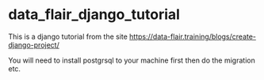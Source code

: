 # data_flair_django_tutorial
This is a django tutorial from the site https://data-flair.training/blogs/create-django-project/

You will need to install postgrsql to your machine first
then do the migration etc.
